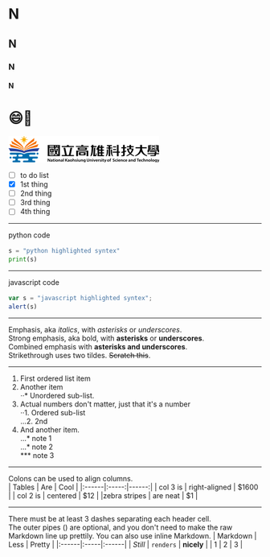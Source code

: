 
# N
## N
### N
#### N

# :smile:🛴

![NKUST](logo.png "NKUST")


- [ ]  to do list
- [x]  1st thing
- [ ]  2nd thing
- [ ]  3rd thing
- [ ]  4th thing
---

python code
```python
s = "python highlighted syntex"
print(s)
```
---

javascript code
```js
var s = "javascript highlighted syntex";
alert(s)
```  

---
Emphasis, aka *italics*, with *asterisks* or *underscores*.  
Strong emphasis, aka bold, with **asterisks** or **underscores**.  
Combined emphasis with **asterisks and underscores**.  
Strikethrough uses two tildes. ~~Scratch this~~.  

---

1. First ordered list item  
2. Another item  
   ··* Unordered sub-list.  
3. Actual numbers don't matter, just that it's a number  
   ··1. Ordered sub-list  
   ...2. 2nd  
4. And another item.  
   ...* note 1  
   ...* note 2  
   *** note 3  

---

Colons can be used to align columns.  
| Tables | Are | Cool |
|:------|:-----:|------:|
| col 3 is   |  right-aligned  |   $1600 |
| col 2 is   |  centered  |   $12 |
|zebra stripes   |  are neat  |   $1 |  

---

There must be at least 3 dashes separating each header cell.  
The outer pipes () are optional, and you don't need to make the raw Markdown line up prettily. You can also use inline Markdown.
| Markdown | Less | Pretty |
|:------|:-----|:------|
| *Still* |  `renders`  |  **nicely** |
| 1   |  2  |  3 |
